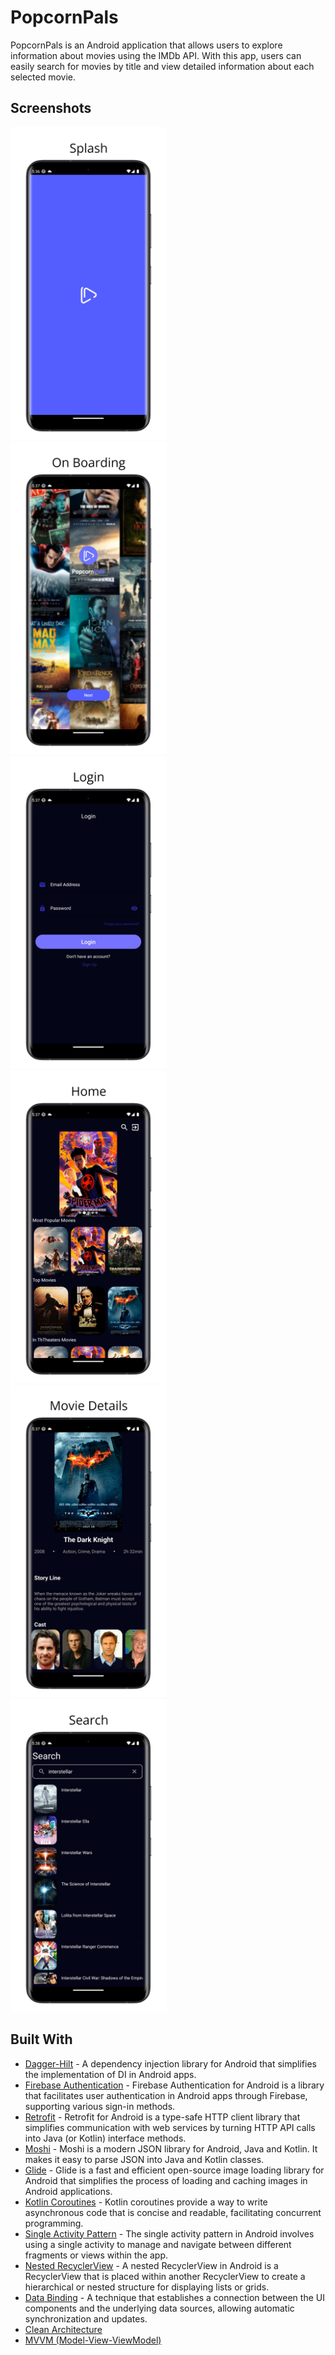 # PopcornPals

PopcornPals is an Android application that allows users to explore information about movies using the IMDb API. With this app, users can easily search for movies by title and view detailed information about each selected movie.

## Screenshots

<img src="https://github.com/KhaledMahmoud13/PopcornPals/blob/main/Screenshots/Samsung%20Galaxy%20S20%20Screenshot%201.png" height="500" width="250"/>&nbsp;&nbsp;
<img src="https://github.com/KhaledMahmoud13/PopcornPals/blob/main/Screenshots/Samsung%20Galaxy%20S20%20Screenshot%202.png" height="500" width="250"/>&nbsp;&nbsp;
<img src="https://github.com/KhaledMahmoud13/PopcornPals/blob/main/Screenshots/Samsung%20Galaxy%20S20%20Screenshot%203.png" height="500" width="250"/>&nbsp;&nbsp;
<img src="https://github.com/KhaledMahmoud13/PopcornPals/blob/main/Screenshots/Samsung%20Galaxy%20S20%20Screenshot%204.png" height="500" width="250"/>&nbsp;&nbsp;
<img src="https://github.com/KhaledMahmoud13/PopcornPals/blob/main/Screenshots/Samsung%20Galaxy%20S20%20Screenshot%205.png" height="500" width="250"/>&nbsp;&nbsp;
<img src="https://github.com/KhaledMahmoud13/PopcornPals/blob/main/Screenshots/Samsung%20Galaxy%20S20%20Screenshot%206.png" height="500" width="250"/>&nbsp;&nbsp;


## Built With

* [Dagger-Hilt](https://dagger.dev/hilt/) - A dependency injection library for Android that simplifies the implementation of DI in Android apps.
* [Firebase Authentication](https://firebase.google.com/docs/auth) - Firebase Authentication for Android is a library that facilitates user authentication in Android apps through Firebase, supporting various sign-in methods.
* [Retrofit](https://square.github.io/retrofit/) - Retrofit for Android is a type-safe HTTP client library that simplifies communication with web services by turning HTTP API calls into Java (or Kotlin) interface methods.
* [Moshi](https://github.com/square/moshi/blob/master/README.md) - Moshi is a modern JSON library for Android, Java and Kotlin. It makes it easy to parse JSON into Java and Kotlin classes.
* [Glide](https://github.com/bumptech/glide/blob/master/README.md) - Glide is a fast and efficient open-source image loading library for Android that simplifies the process of loading and caching images in Android applications.
* [Kotlin Coroutines](https://developer.android.com/kotlin/coroutines) - Kotlin coroutines provide a way to write asynchronous code that is concise and readable, facilitating concurrent programming.
* [Single Activity Pattern]() - The single activity pattern in Android involves using a single activity to manage and navigate between different fragments or views within the app.
* [Nested RecyclerView]() - A nested RecyclerView in Android is a RecyclerView that is placed within another RecyclerView to create a hierarchical or nested structure for displaying lists or grids.
* [Data Binding]() - A technique that establishes a connection between the UI components and the underlying data sources, allowing automatic synchronization and updates.
* [Clean Architecture]()
* [MVVM (Model-View-ViewModel)]()





